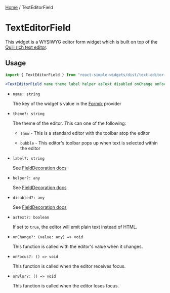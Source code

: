 [Home](../../../README.md) / TextEditorField

# TextEditorField

This widget is a WYSIWYG editor form widget which is built on top of the [Quill rich text editor](https://quilljs.com/).

## Usage

```jsx
import { TextEditorField } from "react-simple-widgets/dist/text-editor-field";

<TextEditorField name theme label helper asText disabled onChange onFocus onBlur />;
```

- `name: string`

  The key of the widget's value in the [Formik](https://jaredpalmer.com/formik/) provider

- `theme?: string`

  The theme of the editor. This can one of the following:

  - `snow` - This is a standard editor with the toolbar atop the editor

  - `bubble` - This editor's toolbar pops up when text is selected within the editor

- `label?: string`

  See [FieldDecoration docs](../field-decoration/field-decoration-usage.md)

- `helper?: any`

  See [FieldDecoration docs](../field-decoration/field-decoration-usage.md)

- `disabled?: any`

  See [FieldDecoration docs](../field-decoration/field-decoration-usage.md)

- `asText?: boolean`

  If set to `true`, the editor will emit plain text instead of HTML.

- `onChange?: (value: any) => void`

  This function is called with the editor's value when it changes.

- `onFocus?: () => void`

  This function is called when the editor receives focus.

- `onBlur?: () => void`

  This function is called when the editor loses focus.
